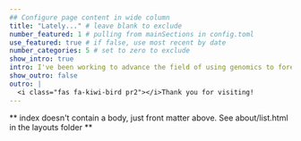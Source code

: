 ```yaml
---
## Configure page content in wide column
title: "Lately..." # leave blank to exclude
number_featured: 1 # pulling from mainSections in config.toml
use_featured: true # if false, use most recent by date
number_categories: 5 # set to zero to exclude
show_intro: true
intro: I've been working to advance the field of using genomics to forecast climate vulnerability in populations. I'm also continuing to use migratory birds as a model to address questions of conservation with genomic tools. Through this work I also get to collaborate with numerous researchers, travel (Trinidad & Tobago!), have fun developing resources in R (bookdown projects, packages), and write bioinformatics pipelines. I'm also currently enhancing my skills in the backcountry of Colorado through [avalanche hazard management training](https://avtraining.org/aiare-level-1/), ski mountaineering and alpine climbing. 
show_outro: false
outro: |
  <i class="fas fa-kiwi-bird pr2"></i>Thank you for visiting!
---
```


** index doesn't contain a body, just front matter above.
See about/list.html in the layouts folder **